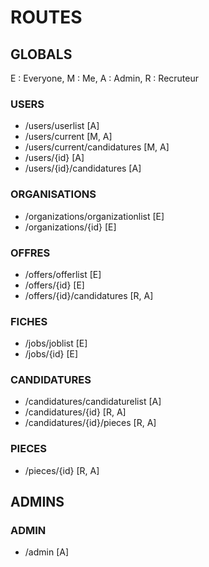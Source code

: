 # ROUTES

## GLOBALS

E : Everyone, M : Me, A : Admin, R : Recruteur

### USERS
- /users/userlist [A]
- /users/current [M, A]
- /users/current/candidatures [M, A]
- /users/{id} [A]
- /users/{id}/candidatures [A]

### ORGANISATIONS
- /organizations/organizationlist [E]
- /organizations/{id} [E]

### OFFRES
- /offers/offerlist [E]
- /offers/{id} [E]
- /offers/{id}/candidatures [R, A]

### FICHES
- /jobs/joblist [E]
- /jobs/{id} [E]

### CANDIDATURES
- /candidatures/candidaturelist [A]
- /candidatures/{id} [R, A]
- /candidatures/{id}/pieces [R, A]

### PIECES
- /pieces/{id} [R, A]

## ADMINS
### ADMIN
- /admin [A]